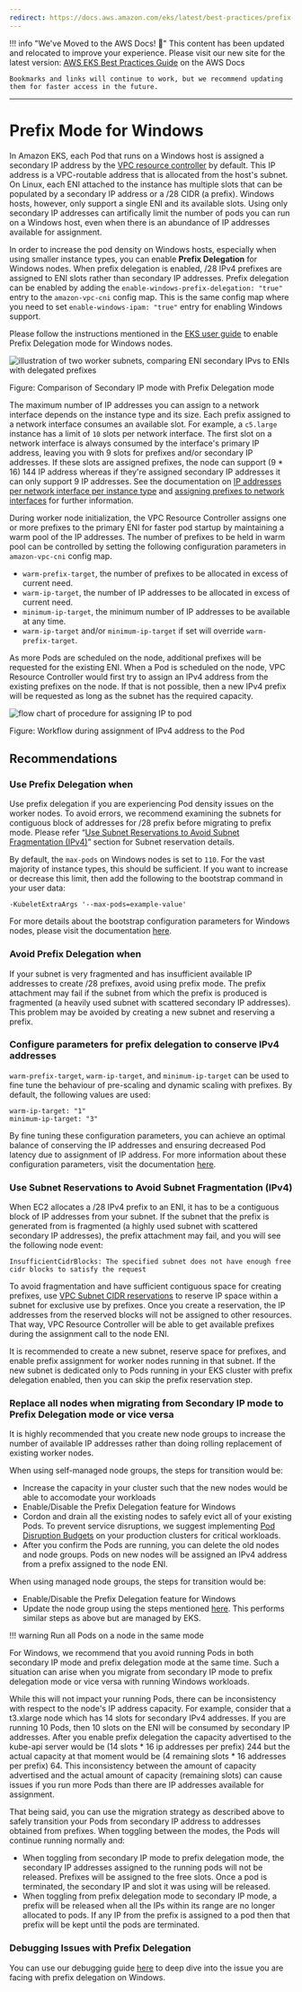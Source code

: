 ```yaml
---
redirect: https://docs.aws.amazon.com/eks/latest/best-practices/prefix-mode-win.html
---
```



!!! info "We've Moved to the AWS Docs! 🚀"
    This content has been updated and relocated to improve your experience. 
    Please visit our new site for the latest version:
    [AWS EKS Best Practices Guide](https://docs.aws.amazon.com/eks/latest/best-practices/prefix-mode-win.html) on the AWS Docs

    Bookmarks and links will continue to work, but we recommend updating them for faster access in the future.

---

# Prefix Mode for Windows
In Amazon EKS, each Pod that runs on a Windows host is assigned a secondary IP address by the [VPC resource controller](https://github.com/aws/amazon-vpc-resource-controller-k8s) by default. This IP address is a VPC-routable address that is allocated from the host's subnet. On Linux, each ENI attached to the instance has multiple slots that can be populated by a secondary IP address or a /28 CIDR (a prefix). Windows hosts, however, only support a single ENI and its available slots. Using only secondary IP addresses can artifically limit the number of pods you can run on a Windows host, even when there is an abundance of IP addresses available for assignment.

In order to increase the pod density on Windows hosts, especially when using smaller instance types, you can enable **Prefix Delegation** for Windows nodes. When prefix delegation is enabled, /28 IPv4 prefixes are assigned to ENI slots rather than secondary IP addresses. Prefix delegation can be enabled by adding the `enable-windows-prefix-delegation: "true"` entry to the `amazon-vpc-cni` config map. This is the same config map where you need to set `enable-windows-ipam: "true"` entry for enabling Windows support.

Please follow the instructions mentioned in the [EKS user guide](https://docs.aws.amazon.com/eks/latest/userguide/cni-increase-ip-addresses.html) to enable Prefix Delegation mode for Windows nodes.

![illustration of two worker subnets, comparing ENI secondary IPvs to ENIs with delegated prefixes](./windows-1.jpg)

Figure: Comparison of Secondary IP mode with Prefix Delegation mode 

The maximum number of IP addresses you can assign to a network interface depends on the instance type and its size. Each prefix assigned to a network interface consumes an available slot. For example, a `c5.large` instance has a limit of `10` slots per network interface. The first slot on a network interface is always consumed by the interface's primary IP address, leaving you with 9 slots for prefixes and/or secondary IP addresses. If these  slots are assigned prefixes, the node can support (9 * 16) 144 IP address whereas if they're assigned secondary IP addresses it can only support 9 IP addresses. See the documentation on [IP addresses per network interface per instance type](https://docs.aws.amazon.com/AWSEC2/latest/UserGuide/using-eni.html#AvailableIpPerENI) and [assigning prefixes to network interfaces](https://docs.aws.amazon.com/AWSEC2/latest/UserGuide/ec2-prefix-eni.html) for further information.

During worker node initialization, the VPC Resource Controller assigns one or more prefixes to the primary ENI for faster pod startup by maintaining a warm pool of the IP addresses. The number of prefixes to be held in warm pool can be controlled by setting the following configuration parameters in `amazon-vpc-cni` config map.

* `warm-prefix-target`, the number of prefixes to be allocated in excess of current need.
* `warm-ip-target`, the number of IP addresses to be allocated in excess of current need.
* `minimum-ip-target`, the minimum number of IP addresses to be available at any time.
* `warm-ip-target` and/or `minimum-ip-target` if set will override `warm-prefix-target`.

As more Pods are scheduled on the node, additional prefixes will be requested for the existing ENI. When a Pod is scheduled on the node, VPC Resource Controller would first try to assign an IPv4 address from the existing prefixes on the node. If that is not possible, then a new IPv4 prefix will be requested as long as the subnet has the required capacity.

![flow chart of procedure for assigning IP to pod](./windows-2.jpg)

Figure: Workflow during assignment of IPv4 address to the Pod

## Recommendations
### Use Prefix Delegation when
Use prefix delegation if you are experiencing Pod density issues on the worker nodes. To avoid errors, we recommend examining the subnets for contiguous block of addresses for /28 prefix before migrating to prefix mode. Please refer “[Use Subnet Reservations to Avoid Subnet Fragmentation (IPv4)](https://docs.aws.amazon.com/vpc/latest/userguide/subnet-cidr-reservation.html)” section for Subnet reservation details. 

By default, the `max-pods` on Windows nodes is set to `110`. For the vast majority of instance types, this should be sufficient. If you want to increase or decrease this limit, then add the following to the bootstrap command in your user data:
```
-KubeletExtraArgs '--max-pods=example-value'
```
For more details about the bootstrap configuration parameters for Windows nodes, please visit the documentation [here](https://docs.aws.amazon.com/eks/latest/userguide/eks-optimized-windows-ami.html#bootstrap-script-configuration-parameters).

### Avoid Prefix Delegation when
If your subnet is very fragmented and has insufficient available IP addresses to create /28 prefixes, avoid using prefix mode. The prefix attachment may fail if the subnet from which the prefix is produced is fragmented (a heavily used subnet with scattered secondary IP addresses). This problem may be avoided by creating a new subnet and reserving a prefix.

### Configure parameters for prefix delegation to conserve IPv4 addresses
`warm-prefix-target`, `warm-ip-target`, and `minimum-ip-target` can be used to fine tune the behaviour of pre-scaling and dynamic scaling with prefixes. By default, the following values are used:
```
warm-ip-target: "1"
minimum-ip-target: "3"
```
By fine tuning these configuration parameters, you can achieve an optimal balance of conserving the IP addresses and ensuring decreased Pod latency due to assignment of IP address. For more information about these configuration parameters, visit the documentation [here](https://github.com/aws/amazon-vpc-resource-controller-k8s/blob/master/docs/windows/prefix_delegation_config_options.md).

### Use Subnet Reservations to Avoid Subnet Fragmentation (IPv4)
When EC2 allocates a /28 IPv4 prefix to an ENI, it has to be a contiguous block of IP addresses from your subnet. If the subnet that the prefix is generated from is fragmented (a highly used subnet with scattered secondary IP addresses), the prefix attachment may fail, and you will see the following node event:
```
InsufficientCidrBlocks: The specified subnet does not have enough free cidr blocks to satisfy the request
```
To avoid fragmentation and have sufficient contiguous space for creating prefixes, use [VPC Subnet CIDR reservations](https://docs.aws.amazon.com/vpc/latest/userguide/subnet-cidr-reservation.html#work-with-subnet-cidr-reservations) to reserve IP space within a subnet for exclusive use by prefixes. Once you create a reservation, the IP addresses from the reserved blocks will not be assigned to other resources. That way, VPC Resource Controller will be able to get available prefixes during the assignment call to the node ENI.

It is recommended to create a new subnet, reserve space for prefixes, and enable prefix assignment for worker nodes running in that subnet. If the new subnet is dedicated only to Pods running in your EKS cluster with prefix delegation enabled, then you can skip the prefix reservation step.

### Replace all nodes when migrating from Secondary IP mode to Prefix Delegation mode or vice versa
It is highly recommended that you create new node groups to increase the number of available IP addresses rather than doing rolling replacement of existing worker nodes.

When using self-managed node groups, the steps for transition would be:

* Increase the capacity in your cluster such that the new nodes would be able to accomodate your workloads
* Enable/Disable the Prefix Delegation feature for Windows
* Cordon and drain all the existing nodes to safely evict all of your existing Pods. To prevent service disruptions, we suggest implementing [Pod Disruption Budgets](https://kubernetes.io/docs/tasks/run-application/configure-pdb) on your production clusters for critical workloads.
* After you confirm the Pods are running, you can delete the old nodes and node groups. Pods on new nodes will be assigned an IPv4 address from a prefix assigned to the node ENI.

When using managed node groups, the steps for transition would be:

* Enable/Disable the Prefix Delegation feature for Windows
* Update the node group using the steps mentioned [here](https://docs.aws.amazon.com/eks/latest/userguide/update-managed-node-group.html). This performs similar steps as above but are managed by EKS.

!!! warning
    Run all Pods on a node in the same mode

For Windows, we recommend that you avoid running Pods in both secondary IP mode and prefix delegation mode at the same time. Such a situation can arise when you migrate from secondary IP mode to prefix delegation mode or vice versa with running Windows workloads.

While this will not impact your running Pods, there can be inconsistency with respect to the node's IP address capacity. For example, consider that a t3.xlarge node which has 14 slots for secondary IPv4 addresses. If you are running 10 Pods, then 10 slots on the ENI will be consumed by secondary IP addresses. After you enable prefix delegation the capacity advertised to the kube-api server would be (14 slots * 16 ip addresses per prefix) 244 but the actual capacity at that moment would be (4 remaining slots * 16 addresses per prefix) 64. This inconsistency between the amount of capacity advertised and the actual amount of capacity (remaining slots) can cause issues if you run more Pods than there are IP addresses available for assignment.

That being said, you can use the migration strategy as described above to safely transition your Pods from secondary IP address to addresses obtained from prefixes. When toggling between the modes, the Pods will continue running normally and:

* When toggling from secondary IP mode to prefix delegation mode, the secondary IP addresses assigned to the running pods will not be released. Prefixes will be assigned to the free slots. Once a pod is terminated, the secondary IP and slot it was using will be released.
* When toggling from prefix delegation mode to secondary IP mode, a prefix will be released when all the IPs within its range are no longer allocated to pods. If any IP from the prefix is assigned to a pod then that prefix will be kept until the pods are terminated.

### Debugging Issues with Prefix Delegation
You can use our debugging guide [here](https://github.com/aws/amazon-vpc-resource-controller-k8s/blob/master/docs/troubleshooting.md) to deep dive into the issue you are facing with prefix delegation on Windows.